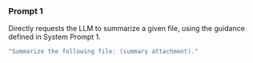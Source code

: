 ### Prompt 1
Directly requests the LLM to summarize a given file, using the guidance defined in System Prompt 1.

``` bash
"Summarize the following file: (summary attachment)."
```